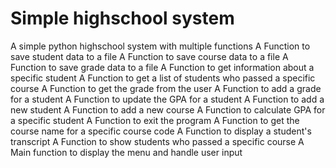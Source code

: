 # Simple highschool system
 A simple python highschool system with multiple functions
A Function to save student data to a file
A Function to save course data to a file
A Function to save grade data to a file
A Function to get information about a specific student
A Function to get a list of students who passed a specific course
A Function to get the grade from the user
A Function to add a grade for a student
A Function to update the GPA for a student
A Function to add a new student
A Function to add a new course
A Function to calculate GPA for a specific student
A Function to exit the program
A Function to get the course name for a specific course code
A Function to display a student's transcript
A Function to show students who passed a specific course
A Main function to display the menu and handle user input

